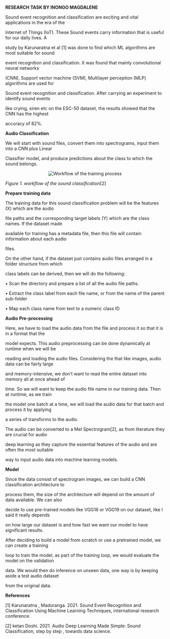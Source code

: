 ﻿

**RESEARCH TASK BY INONGO MAGDALENE**

Sound event recognition and classification are exciting and vital applications in the era of the

Internet of Things (IoT). These Sound events carry information that is useful for our daily lives. A

study by Karunaratna et al [1] was done to find which ML algorithms are most suitable for sound

event recognition and classification. It was found that mainly convolutional neural networks

(CNN), Support vector machine (SVM), Multilayer perception (MLP) algorithms are used for

Sound event recognition and classification. After carrying an experiment to identify sound events

like crying, siren etc on the ESC-50 dataset, the results showed that the CNN has the highest

accuracy of 82%.


**Audio Classification**

We will start with sound files, convert them into spectrograms, input them into a CNN plus Linear

Classifier model, and produce predictions about the class to which the sound belongs.

<div id="top" align="center">

<img src="https://miro.medium.com/v2/resize:fit:828/format:webp/1*7YbBTqwF2dMAuQwOrD_hXQ.png" alt="Workflow of the training process"/>
  </div>

*Figure 1. workflow of the sound classification*[2]


**Prepare training data**

The training data for this sound classification problem will be the features (X) which are the audio

file paths and the corresponding target labels (Y) which are the class names. If the dataset made

available for training has a metadata file, then this file will contain information about each audio

files.

On the other hand, if the dataset just contains audio files arranged in a folder structure from which

class labels can be derived, then we will do the following:

• Scan the directory and prepare a list of all the audio file paths.

• Extract the class label from each file name, or from the name of the parent sub-folder

• Map each class name from text to a numeric class ID


**Audio Pre-processing**

Here, we have to load the audio data from the file and process it so that it is in a format that the

model expects. This audio preprocessing can be done dynamically at runtime when we will be

reading and loading the audio files. Considering the that like images, audio data can be fairly large

and memory-intensive, we don’t want to read the entire dataset into memory all at once ahead of

time. So we will want to keep the audio file name in our training data. Then at runtime, as we train

the model one batch at a time, we will load the audio data for that batch and process it by applying

a series of transforms to the audio.

The audio can be converted to a Mel Spectrogram[2], as from literature they are crucial for audio

deep learning as they capture the essential features of the audio and are often the most suitable

way to input audio data into machine learning models.


**Model**

Since the data consist of spectrogram images, we can build a CNN classification architecture to

process them, the size of the architecture will depend on the amount of data available. We can also

decide to use pre-trained models like VGG16 or VGG19 on our dataset, like I said it really depends

on how large our dataset is and how fast we want our model to have significant results.

After deciding to build a model from scratch or use a pretrained model, we can create a training

loop to train the model, as part of the training loop, we would evaluate the model on the validation

data. We would then do inference on unseen data, one way is by keeping aside a test audio dataset

from the original data.


**References**

[1] Karunaratna , Maduranga. 2021. Sound Event Recognition and Classification Using Machine Learning
 Techniques, international research conference.

[2] ketan Doshi. 2021. Audio Deep Learning Made Simple: Sound Classification, step by step
, towards data science.
